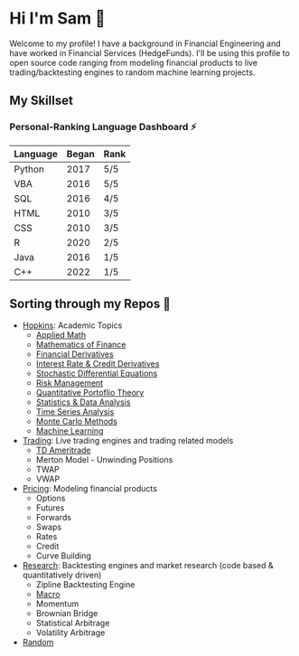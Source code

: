 # Hi I'm Sam 👋

Welcome to my profile! I have a background in Financial Engineering and have worked in Financial Services (HedgeFunds). I'll be using this profile to open source code ranging from modeling financial products to live trading/backtesting engines to random machine learning projects. 

## My Skillset
### Personal-Ranking Language Dashboard :zap:
| Language     | Began  | Rank     |
| ------------- | ------------- | -------- |
| Python          | 2017         | 5/5  |
| VBA           | 2016         | 5/5  |
| SQL           | 2016         | 4/5  |
| HTML           | 2010         | 3/5  |
| CSS           | 2010         | 3/5  |
| R           | 2020         | 2/5  |
| Java           | 2016         | 1/5  |
| C++           | 2022         | 1/5  |

## Sorting through my Repos :thought_balloon:
* [Hopkins](https://github.com/slasker1/Hopkins): Academic Topics
  * [Applied Math](https://github.com/slasker1/Hopkins/tree/main/AppliedMath)
  * [Mathematics of Finance](https://github.com/slasker1/Hopkins/tree/main/MathofFinance)
  * [Financial Derivatives](https://github.com/slasker1/Hopkins/tree/main/FinancialDerivatives)
  * [Interest Rate & Credit Derivatives](https://github.com/slasker1/Hopkins/tree/main/InterestRate_and_CreditDerivatives)
  * [Stochastic Differential Equations](https://github.com/slasker1/Hopkins/tree/main/StochasticDifferentialEquations)
  * [Risk Management](https://github.com/slasker1/Hopkins/tree/main/FinancialRiskMgmt)
  * [Quantitative Portoflio Theory](https://github.com/slasker1/Hopkins/tree/main/QuantPortfolioMgmt)
  * [Statistics & Data Analysis](https://github.com/slasker1/Hopkins/tree/main/Statistics_and_DataAnalysis)
  * [Time Series Analysis](https://github.com/slasker1/Hopkins/tree/main/TimeSeriesAnalysis)
  * [Monte Carlo Methods](https://github.com/slasker1/Hopkins/tree/main/MonteCarloMethods)
  * [Machine Learning](https://github.com/slasker1/Hopkins/tree/main/MachineLearning)
* [Trading](https://github.com/slasker1/Trading): Live trading engines and trading related models
  * [TD Ameritrade](https://github.com/slasker1/Trading/tree/main/TD_Ameritrade)
  * Merton Model - Unwinding Positions
  * TWAP
  * VWAP
* [Pricing](https://github.com/slasker1/Pricing): Modeling financial products
  * Options
  * Futures
  * Forwards
  * Swaps
  * Rates
  * Credit
  * Curve Building
* [Research](https://github.com/slasker1/Research): Backtesting engines and market research (code based & quantitatively driven)
  * Zipline Backtesting Engine
  * [Macro](https://github.com/slasker1/Research/tree/main/Macro)
  * Momentum
  * Brownian Bridge
  * Statistical Arbitrage
  * Volatility Arbitrage
* [Random](https://github.com/slasker1/Random)
